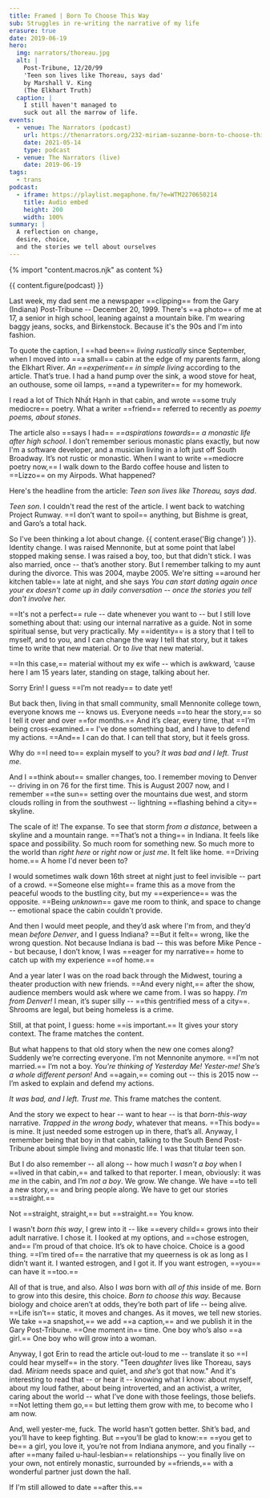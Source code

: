 ```yaml
---
title: Framed | Born To Choose This Way
sub: Struggles in re-writing the narrative of my life
erasure: true
date: 2019-06-19
hero:
  img: narrators/thoreau.jpg
  alt: |
    Post-Tribune, 12/20/99
    'Teen son lives like Thoreau, says dad'
    by Marshall V. King
    (The Elkhart Truth)
  caption: |
    I still haven't managed to
    suck out all the marrow of life.
events:
  - venue: The Narrators (podcast)
    url: https://thenarrators.org/232-miriam-suzanne-born-to-choose-this-way/
    date: 2021-05-14
    type: podcast
  - venue: The Narrators (live)
    date: 2019-06-19
tags:
  - trans
podcast:
  - iframe: https://playlist.megaphone.fm/?e=WTM2270650214
    title: Audio embed
    height: 200
    width: 100%
summary: |
  A reflection on change,
  desire, choice,
  and the stories we tell about ourselves
---
```

{% import "content.macros.njk" as content %}

{{ content.figure(podcast) }}

Last week,
my dad sent me a newspaper ==clipping==
from the Gary (Indiana) Post-Tribune --
December 20, 1999.
There's ==a photo== of me at 17,
a senior in high school,
leaning against a mountain bike.
I'm wearing baggy jeans,
socks,
and Birkenstock.
Because it's the 90s
and I'm into fashion.

To quote the caption,
I ==had been== *living rustically* since September,
when I moved into ==a small== cabin
at the edge of my parents farm,
along the Elkhart River.
*An ==experiment== in simple living*
according to the article.
That’s true.
I had a hand pump over the sink,
a wood stove for heat,
an outhouse,
some oil lamps,
==and a typewriter== for my homework.

I read a lot of Thích Nhất Hạnh in that cabin,
and wrote ==some truly mediocre== poetry.
What a writer ==friend== referred to recently as
*poemy poems, about stones*.

The article also ==says I had==
*==aspirations towards== a monastic life after high school*.
I don’t remember serious monastic plans exactly,
but now I'm a software developer,
and a musician living in a loft
just off South Broadway.
It’s not rustic or monastic.
When I want to write ==mediocre poetry now,==
I walk down to the Bardo coffee house
and listen to ==Lizzo== on my Airpods.
What happened?

Here's the headline from the article:
*Teen son lives like Thoreau, says dad*.

*Teen son*.
I couldn't read the rest of the article.
I went back to watching Project Runway.
==I don’t want to spoil== anything,
but Bishme is great,
and Garo’s a total hack.

So I've been thinking a lot about change.
{{ content.erase('Big change') }}.
Identity change.
I was raised Mennonite,
but at some point that label stopped making sense.
I was raised a boy, too,
but that didn't stick.
I was also married, once --
that’s another story.
But I remember talking to my aunt during the divorce.
This was 2004, maybe 2005.
We're sitting ==around her kitchen table== late at night,
and she says
*You can start dating again
once your ex doesn't come up in daily conversation --
once the stories you tell don't involve her.*

==It's not a perfect== rule --
date whenever you want to --
but I still love something about that:
using our internal narrative as a guide.
Not in some spiritual sense, but very practically.
My ==identity== is a story that I tell to myself,
and to you,
and I can change the way I tell that story,
but it takes time to write that new material.
Or to *live* that new material.

==In this case,==
material without my ex wife --
which is awkward,
‘cause here I am 15 years later,
standing on stage,
talking about her.

Sorry Erin!
I guess ==I’m not ready== to date yet!

But back then,
living in that small community,
small Mennonite college town,
everyone knows me --
knows us.
Everyone needs ==to hear the story,==
so I tell it over and over ==for months.==
And it’s clear,
every time,
that ==I’m being cross-examined.==
I've done something bad,
and I have to defend my actions.
==And== I can do that.
I can tell that story,
but it feels gross.

Why do ==I need to== explain myself to you?
*It was bad and I left.
Trust me.*

And I ==think about== smaller changes, too.
I remember moving to Denver --
driving in on 76 for the first time.
This is August 2007 now,
and I remember ==the sun== setting over the mountains due west,
and storm clouds rolling in from the southwest --
lightning ==flashing behind a city== skyline.

The scale of it!
The expanse.
To see that storm *from a distance*,
between a skyline and a mountain range.
==That’s not a thing== in Indiana.
It feels like space and possibility.
So much room for something new.
So much more to the world than *right here* or *right now* or *just me*.
It felt like home.
==Driving home.==
A home I'd never been to?

I would sometimes walk down 16th street at night
just to feel invisible -- part of a crowd.
==Someone else might== frame this
as a move from the peaceful woods
to the bustling city,
but my ==experience== was the opposite.
==Being *unknown*== gave me room to think,
and space to change --
emotional space the cabin couldn't provide.

And then I would meet people,
and they’d ask where I'm from,
and they’d mean *before Denver*,
and I guess Indiana?
==But it felt== wrong, like the wrong question.
Not because Indiana is bad --
this was before Mike Pence --
but because, I don’t know,
I was ==eager for my narrative== home
to catch up with my experience ==of home.==

And a year later
I was on the road back through the Midwest,
touring a theater production with new friends.
==And every night,==
after the show,
audience members would ask where we came from.
I was so happy.
*I'm from Denver!*
I mean, it’s super silly --
==this gentrified mess of a city==.
Shrooms are legal, but being homeless is a crime.

Still, at that point, I guess:
home ==is important.==
It gives your story context.
The frame matches the content.

But what happens to that old story
when the new one comes along?
Suddenly we’re correcting everyone.
I’m not Mennonite anymore.
==I’m not married.==
I’m not a boy.
*You're thinking of Yesterday Me!
Yester-me!
She’s a whole different person!*
And ==again,== coming out --
this is 2015 now --
I’m asked to explain and defend my actions.

*It was bad, and I left. Trust me.*
This frame matches the content.

And the story we expect to hear --
want to hear --
is that *born-this-way* narrative.
*Trapped in the wrong body*,
whatever that means.
==This body== is mine.
It just needed some estrogen up in there,
that’s all.
Anyway, I remember being that boy in that cabin,
talking to the South Bend Post-Tribune
about simple living and monastic life.
I was that titular teen son.

But I do also remember --
all along --
how much I *wasn't a boy*
when I ==lived in that cabin,==
and talked to that reporter.
I mean, obviously:
it was *me* in the cabin,
and I’m *not a boy*.
We grow.
We change.
We have ==to tell a new story,==
and bring people along.
We have to get our stories ==straight.==

Not ==straight, straight,== but ==straight.== You know.

I wasn't *born this way*,
I grew into it --
like ==every child== grows into their adult narrative.
I chose it.
I looked at my options,
and ==chose estrogen,
and== I’m proud of that choice.
It’s ok to have choice.
Choice is a good thing.
==I’m tired of== the narrative that my queerness is ok
as long as I didn’t want it.
I wanted estrogen, and I got it.
If you want estrogen,
==you== can have it ==too.==

All of that is true, and also.
Also I *was* born with *all of this* inside of me.
Born to grow into this desire, this choice.
*Born to choose this way.*
Because biology and choice aren’t at odds,
they’re both part of life -- being alive.
==Life isn’t== static, it moves and changes.
As it moves, we tell new stories.
We take ==a snapshot,==
we add ==a caption,==
and we publish it in the Gary Post-Tribune.
==One moment in== time.
One boy who’s also ==a girl.==
One boy who will grow into a woman.

Anyway,
I got Erin to read the article out-loud to me --
translate it so ==I could hear myself== in the story.
"Teen *daughter* lives like Thoreau, says dad.
*Miriam* needs space and quiet,
and *she’s* got that now."
And it's interesting to read that --
or hear it --
knowing what I know:
about myself,
about my loud father,
about being introverted,
and an activist,
a writer,
caring about the world --
what I’ve done with those feelings,
those beliefs.
==Not letting them go,==
but letting them grow with me,
to become who I am now.

And, well yester-me, fuck.
The world hasn’t gotten better.
Shit’s bad, and you’ll have to keep fighting.
But ==you’ll be glad to know:==
==you get to be== a girl,
you love it,
you’re not from Indiana anymore,
and you finally --
after ==many failed u-haul-lesbian== relationships --
you finally live on your own,
not entirely monastic,
surrounded by ==friends,==
with a wonderful partner just down the hall.

If I'm still allowed to date ==after this.==
